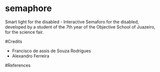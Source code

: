 # semaphore
Smart light for the disabled - Interactive Semaforo for the disabled, developed by a student of the 7th year of the Objective School of Juazeiro, for the science fair.

#Credits
- Francisco de assis de Souza Rodrigues
- Alexandro Ferreira

#References
